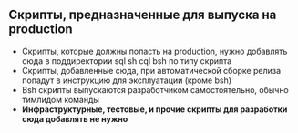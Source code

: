 ## Скрипты, предназначенные для выпуска на production

* Скрипты, которые должны попасть на production, нужно добавлять сюда в поддиректории sql sh cql bsh по типу скрипта
* Скрипты, добавленные сюда, при автоматической сборке релиза попадут в инструкцию для эксплуатации (кроме bsh)
* Bsh скрипты выпускаются разработчиком самостоятельно, обычно тимлидом команды
* __Инфраструктурные, тестовые, и прочие скрипты для разработки сюда добавлять не нужно__
